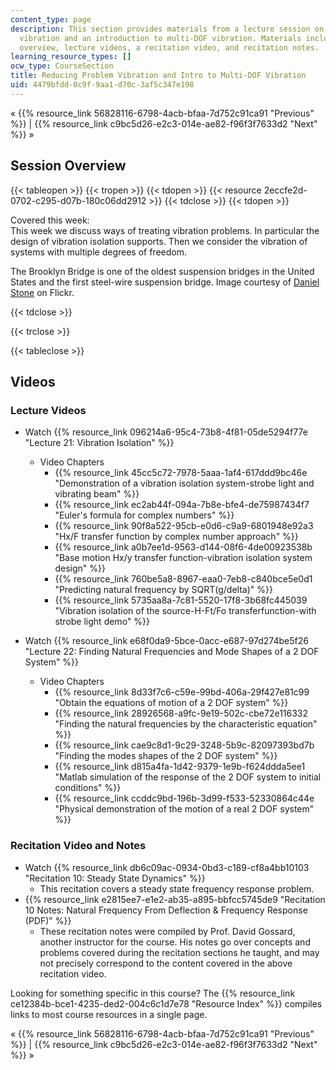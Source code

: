 ```yaml
---
content_type: page
description: This section provides materials from a lecture session on reducing problem
  vibration and an introduction to multi-DOF vibration. Materials include a session
  overview, lecture videos, a recitation video, and recitation notes.
learning_resource_types: []
ocw_type: CourseSection
title: Reducing Problem Vibration and Intro to Multi-DOF Vibration
uid: 4479bfdd-0c9f-9aa1-d70c-3af5c347e198
---
```


« {{% resource_link 56828116-6798-4acb-bfaa-7d752c91ca91 "Previous" %}} | {{% resource_link c9bc5d26-e2c3-014e-ae82-f96f3f7633d2 "Next" %}} »

Session Overview
----------------

{{< tableopen >}}
{{< tropen >}}
{{< tdopen >}}
{{< resource 2eccfe2d-0702-c295-d07b-180c06dd2912 >}}
{{< tdclose >}}
{{< tdopen >}}


Covered this week:  
This week we discuss ways of treating vibration problems. In particular the design of vibration isolation supports. Then we consider the vibration of systems with multiple degrees of freedom.

The Brooklyn Bridge is one of the oldest suspension bridges in the United States and the first steel-wire suspension bridge. Image courtesy of [Daniel Stone](http://www.flickr.com/photos/91034415@N00/5172711476/) on Flickr.


{{< tdclose >}}

{{< trclose >}}

{{< tableclose >}}

Videos
------

### Lecture Videos

*   Watch {{% resource_link 096214a6-95c4-73b8-4f81-05de5294f77e "Lecture 21: Vibration Isolation" %}}
    *   Video Chapters
        *   {{% resource_link 45cc5c72-7978-5aaa-1af4-617ddd9bc46e "Demonstration of a vibration isolation system-strobe light and vibrating beam" %}}
        *   {{% resource_link ec2ab44f-094a-7b8e-bfe4-de75987434f7 "Euler's formula for complex numbers" %}}
        *   {{% resource_link 90f8a522-95cb-e0d6-c9a9-6801948e92a3 "Hx/F transfer function by complex number approach" %}}
        *   {{% resource_link a0b7ee1d-9563-d144-08f6-4de00923538b "Base motion Hx/y transfer function-vibration isolation system design" %}}
        *   {{% resource_link 760be5a8-8967-eaa0-7eb8-c840bce5e0d1 "Predicting natural frequency by SQRT(g/delta)" %}}
        *   {{% resource_link 5735aa8a-7c81-5520-17f8-3b68fc445039 "Vibration isolation of the source-H-Ft/Fo transferfunction-with strobe light demo" %}}

*   Watch {{% resource_link e68f0da9-5bce-0acc-e687-97d274be5f26 "Lecture 22: Finding Natural Frequencies and Mode Shapes of a 2 DOF System" %}}
    *   Video Chapters
        *   {{% resource_link 8d33f7c6-c59e-99bd-406a-29f427e81c99 "Obtain the equations of motion of a 2 DOF system" %}}
        *   {{% resource_link 28926568-a9fc-9e19-502c-cbe72e116332 "Finding the natural frequencies by the characteristic equation" %}}
        *   {{% resource_link cae9c8d1-9c29-3248-5b9c-82097393bd7b "Finding the modes shapes of the 2 DOF system" %}}
        *   {{% resource_link d815a4fa-1d42-9379-1e9b-f624ddda5ee1 "Matlab simulation of the response of the 2 DOF system to initial conditions" %}}
        *   {{% resource_link ccddc9bd-196b-3d99-f533-52330864c44e "Physical demonstration of the motion of a real 2 DOF system" %}}

### Recitation Video and Notes

*   Watch {{% resource_link db6c09ac-0934-0bd3-c189-cf8a4bb10103 "Recitation 10: Steady State Dynamics" %}}
    *   This recitation covers a steady state frequency response problem.
*   {{% resource_link e2815ee7-e1e2-ab35-a895-bbfcc5745de9 "Recitation 10 Notes: Natural Frequency From Deflection & Frequency Response (PDF)" %}}
    *   These recitation notes were compiled by Prof. David Gossard, another instructor for the course. His notes go over concepts and problems covered during the recitation sections he taught, and may not precisely correspond to the content covered in the above recitation video.

Looking for something specific in this course? The {{% resource_link ce12384b-bce1-4235-ded2-004c6c1d7e78 "Resource Index" %}} compiles links to most course resources in a single page.

« {{% resource_link 56828116-6798-4acb-bfaa-7d752c91ca91 "Previous" %}} | {{% resource_link c9bc5d26-e2c3-014e-ae82-f96f3f7633d2 "Next" %}} »